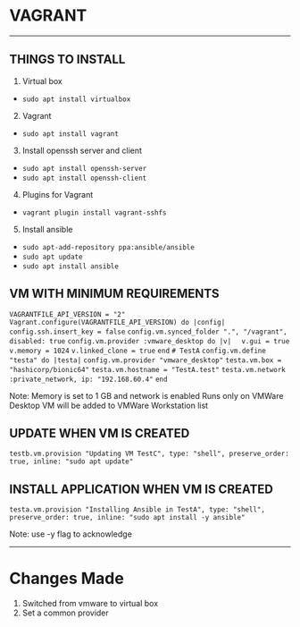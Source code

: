# VAGRANT
---

## THINGS TO INSTALL 

1. Virtual box
  * `sudo apt install virtualbox`
2. Vagrant
  * `sudo apt install vagrant`
3. Install openssh server and client
  * `sudo apt install openssh-server`
  * `sudo apt install openssh-client`
4. Plugins for Vagrant
  * `vagrant plugin install vagrant-sshfs`
5. Install ansible
  * `sudo apt-add-repository ppa:ansible/ansible`
  * `sudo apt update`
  * `sudo apt install ansible`

## VM WITH MINIMUM REQUIREMENTS

`VAGRANTFILE_API_VERSION = "2"`
`Vagrant.configure(VAGRANTFILE_API_VERSION) do |config|`
`config.ssh.insert_key = false`
`config.vm.synced_folder ".", "/vagrant", disabled: true`
`config.vm.provider :vmware_desktop do |v|`
`  v.gui = true`
`v.memory = 1024`
`v.linked_clone = true`
`end`
`# TestA`
`config.vm.define "testa" do |testa|`
`config.vm.provider "vmware_desktop"`
`testa.vm.box = "hashicorp/bionic64"`
`testa.vm.hostname = "TestA.test"`
`testa.vm.network :private_network, ip: "192.168.60.4"`
`end`

Note: 
Memory is set to 1 GB and network is enabled
Runs only on VMWare Desktop
VM will be added to VMWare Workstation list

## UPDATE WHEN VM IS CREATED

`testb.vm.provision "Updating VM TestC", type: "shell", preserve_order: true, inline: "sudo apt update"`

## INSTALL APPLICATION WHEN VM IS CREATED

`testa.vm.provision "Installing Ansible in TestA", type: "shell", preserve_order: true, inline: "sudo apt install -y ansible"`

Note: use -y flag to acknowledge 

---

# Changes Made
1. Switched from vmware to virtual box
2. Set a common provider 